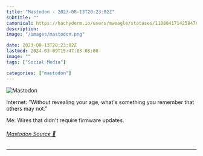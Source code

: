```yaml
---
title: "Mastodon - 2023-08-13T20:23:02Z"
subtitle: ""
canonical: https://hachyderm.io/users/mweagle/statuses/110884171425847615
description:
image: "/images/mastodon.png"

date: 2023-08-13T20:23:02Z
lastmod: 2024-03-09T15:47:03-08:00
image: ""
tags: ["Social Media"]

categories: ["mastodon"]
---
```

![Mastodon](/images/mastodon.png)

<p>Internet: ”Without revealing your age, what&#39;s something you remember that others may not.&quot;</p><p>Me: Wires that didn&#39;t require firmware updates.</p>


###### [Mastodon Source 🐘](https://hachyderm.io/@mweagle/110884171425847615)

___
